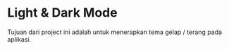# Light & Dark Mode
Tujuan dari project ini adalah untuk menerapkan tema gelap / terang pada aplikasi.
